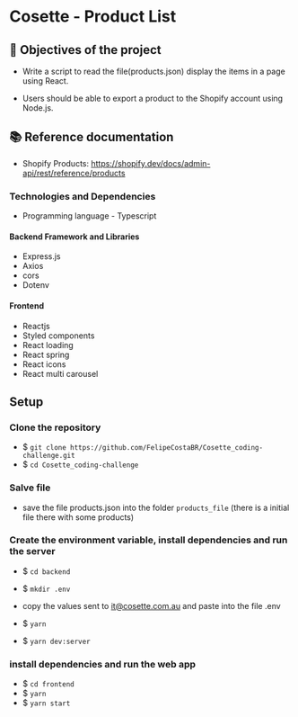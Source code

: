 # Cosette - Product List

## :pushpin: Objectives of the project

* Write a script to read the file(products.json) display the items in a page using React.

* Users should be able to export a product to the Shopify account using Node.js.


## :books: Reference documentation

* Shopify Products: https://shopify.dev/docs/admin-api/rest/reference/products


### Technologies and Dependencies
* Programming language - Typescript

#### Backend Framework and Libraries

* Express.js
* Axios
* cors
* Dotenv

#### Frontend
* Reactjs
* Styled components
* React loading
* React spring
* React icons
* React multi carousel


## Setup

### Clone the repository
* $ `git clone https://github.com/FelipeCostaBR/Cosette_coding-challenge.git`
* $ `cd Cosette_coding-challenge`
   
### Salve file
* save the file products.json into the folder `products_file` (there is a initial file there with some products)


### Create the environment variable, install dependencies and run the server
* $ `cd backend`
* $ `mkdir .env`
* copy the values sent to it@cosette.com.au and paste into the file .env 

* $ `yarn`
* $ `yarn dev:server`

### install dependencies and run the web app
* $ `cd frontend`
* $ `yarn`
* $ `yarn start`
